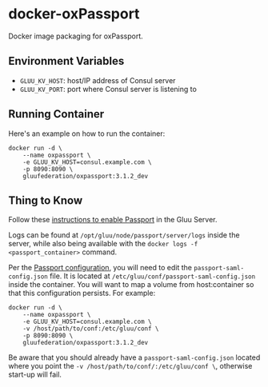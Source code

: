 # docker-oxPassport

Docker image packaging for oxPassport.

## Environment Variables

- `GLUU_KV_HOST`: host/IP address of Consul server
- `GLUU_KV_PORT`: port where Consul server is listening to

## Running Container

Here's an example on how to run the container:
```
docker run -d \
    --name oxpassport \
    -e GLUU_KV_HOST=consul.example.com \
    -p 8090:8090 \
    gluufederation/oxpassport:3.1.2_dev
```

## Thing to Know

Follow these [instructions to enable Passport](https://gluu.org/docs/ce/3.1.2/authn-guide/inbound-saml-passport/#enable-passport) in the Gluu Server.

Logs can be found at `/opt/gluu/node/passport/server/logs` inside the server, while also being available with the `docker logs -f <passport_container>` command.

Per the [Passport configuration](https://gluu.org/docs/ce/3.1.2/authn-guide/inbound-saml-passport/#configure-trust), you will need to edit the `passport-saml-config.json` file. It is located at `/etc/gluu/conf/passport-saml-config.json` inside the container. You will want to map a volume from host:container so that this configuration persists. For example:

```
docker run -d \
    --name oxpassport \
    -e GLUU_KV_HOST=consul.example.com \
    -v /host/path/to/conf:/etc/gluu/conf \
    -p 8090:8090 \
    gluufederation/oxpassport:3.1.2_dev
```

Be aware that you should already have a `passport-saml-config.json` located where you point the `-v /host/path/to/conf/:/etc/gluu/conf \`, otherwise start-up will fail.
